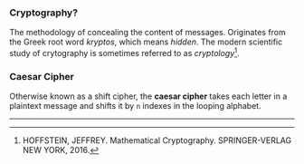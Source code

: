 ### Cryptography?
The methodology of concealing the content of messages. Originates from the Greek root word _kryptos_, which means _hidden_. The modern scientific study of crytography is sometimes referred to as _cryptology_[^1].

[^1]: HOFFSTEIN, JEFFREY. Mathematical Cryptography. SPRINGER-VERLAG NEW YORK, 2016. 

### Caesar Cipher
Otherwise known as a shift cipher, the **caesar cipher** takes each letter in a plaintext message and shifts it by `n` indexes in the looping alphabet.

----------------------

